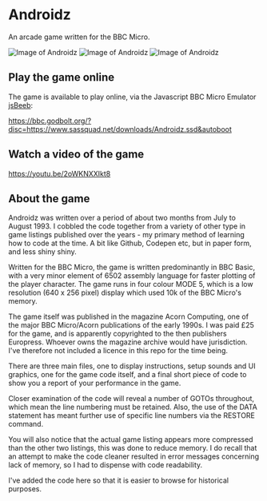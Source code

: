 # Androidz
An arcade game written for the BBC Micro.

![Image of Androidz](https://www.sassquad.net/images/riscos/androidz1.png)
![Image of Androidz](https://www.sassquad.net/images/riscos/androidz2.png)
![Image of Androidz](https://www.sassquad.net/images/riscos/androidz3.png)

## Play the game online
The game is available to play online, via the Javascript BBC Micro Emulator [jsBeeb](https://github.com/mattgodbolt/jsbeeb):

https://bbc.godbolt.org/?disc=https://www.sassquad.net/downloads/Androidz.ssd&autoboot

## Watch a video of the game

https://youtu.be/2oWKNXXIkt8

## About the game

Androidz was written over a period of about two months from July to August 1993. I cobbled the code together from a variety of other type in game listings published over the years - my primary method of learning how to code at the time. A bit like Github, Codepen etc, but in paper form, and less shiny shiny.

Written for the BBC Micro, the game is written predominantly in BBC Basic, with a very minor element of 6502 assembly language for faster plotting of the player character. The game runs in four colour MODE 5, which is a low resolution (640 x 256 pixel) display which used 10k of the BBC Micro's memory.

The game itself was published in the magazine Acorn Computing, one of the major BBC Micro/Acorn publications of the early 1990s. I was paid £25 for the game, and is apparently copyrighted to the then publishers Europress. Whoever owns the magazine archive would have jurisdiction. I've therefore not included a licence in this repo for the time being.

There are three main files, one to display instructions, setup sounds and UI graphics, one for the game code itself, and a final short piece of code to show you a report of your performance in the game.

Closer examination of the code will reveal a number of GOTOs throughout, which mean the line numbering must be retained. Also, the use of the DATA statement has meant further use of specific line numbers via the RESTORE command.

You will also notice that the actual game listing appears more compressed than the other two listings, this was done to reduce memory. I do recall that an attempt to make the code cleaner resulted in error messages concerning lack of memory, so I had to dispense with code readability.

I've added the code here so that it is easier to browse for historical purposes.
